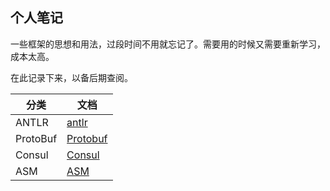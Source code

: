 
## 个人笔记

一些框架的思想和用法，过段时间不用就忘记了。需要用的时候又需要重新学习，成本太高。

在此记录下来，以备后期查阅。


分类 | 文档
--- | --- 
ANTLR | [antlr](antlr/antlr.md)
ProtoBuf | [Protobuf](protobuf/proto_buf.md)
Consul  | [Consul](consul/consul.md)
ASM     | [ASM](asm/asm.md)